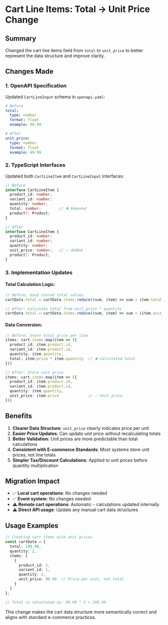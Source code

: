 # Cart Line Items: Total → Unit Price Change

## Summary

Changed the cart line items field from `total` to `unit_price` to better represent the data structure and improve clarity.

## Changes Made

### 1. **OpenAPI Specification**
Updated `CartLineInput` schema in `openapi.yaml`:
```yaml
# Before
total:
  type: number
  format: float
  example: 99.99

# After  
unit_price:
  type: number
  format: float
  example: 49.99
```

### 2. **TypeScript Interfaces**
Updated both `CartLineItem` and `CartLineInput` interfaces:
```typescript
// Before
interface CartLineItem {
  product_id: number;
  variant_id: number;
  quantity: number;
  total: number;        // ❌ Removed
  product?: Product;
}

// After
interface CartLineItem {
  product_id: number;
  variant_id: number;
  quantity: number;
  unit_price: number;   // ✅ Added
  product?: Product;
}
```

### 3. **Implementation Updates**

#### Total Calculation Logic:
```typescript
// Before: Used stored total values
cartData.total = cartData.items.reduce((sum, item) => sum + item.total, 0);

// After: Calculate total from unit_price * quantity
cartData.total = cartData.items.reduce((sum, item) => sum + (item.unit_price * item.quantity), 0);
```

#### Data Conversion:
```typescript
// Before: Store total price per line
items: cart.items.map(item => ({
  product_id: item.product.id,
  variant_id: item.product.id,
  quantity: item.quantity,
  total: item.price * item.quantity  // ❌ Calculated total
}))

// After: Store unit price
items: cart.items.map(item => ({
  product_id: item.product.id,
  variant_id: item.product.id,
  quantity: item.quantity,
  unit_price: item.price             // ✅ Unit price
}))
```

## Benefits

1. **Clearer Data Structure**: `unit_price` clearly indicates price per unit
2. **Easier Price Updates**: Can update unit price without recalculating totals
3. **Better Validation**: Unit prices are more predictable than total calculations
4. **Consistent with E-commerce Standards**: Most systems store unit prices, not line totals
5. **Simpler Tax/Discount Calculations**: Applied to unit prices before quantity multiplication

## Migration Impact

- ✅ **Local cart operations**: No changes needed
- ✅ **Event system**: No changes needed  
- ⚠️ **Remote cart operations**: Automatic - calculations updated internally
- ⚠️ **Direct API usage**: Update any manual cart data structures

## Usage Examples

```typescript
// Creating cart items with unit prices
const cartData = {
  total: 199.98,
  quantity: 2,
  items: [
    {
      product_id: 1,
      variant_id: 1,
      quantity: 2,
      unit_price: 99.99  // Price per unit, not total
    }
  ]
};

// Total is calculated as: 99.99 * 2 = 199.98
```

This change makes the cart data structure more semantically correct and aligns with standard e-commerce practices.
